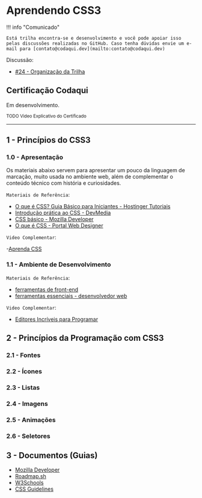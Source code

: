 # Aprendendo CSS3

!!! info "Comunicado"

    Está trilha encontra-se e desenvolvimento e você pode apoiar isso pelas discussões realizadas no GitHub. Caso tenha dúvidas envie um e-mail para [contato@codaqui.dev](mailto:contato@codaqui.dev)

Discussão:

- [#24 - Organização da Trilha](https://github.com/codaqui/institucional/issues/24)

## Certificação Codaqui

Em desenvolvimento.

<small> TODO Video Explicativo do Certificado </small>

---

## 1 - Princípios do CSS3

### 1.0 - Apresentação

Os materiais abaixo servem para apresentar um pouco da linguagem de marcação, muito usada no ambiente web, além de complementar o conteúdo técnico com história e curiosidades.

`Materiais de Referência`:

- [O que é CSS? Guia Básico para Iniciantes - Hostinger Tutoriais](https://www.hostinger.com.br/tutoriais/o-que-e-css-guia-basico-de-css)
- [Introdução prática ao CSS - DevMedia](https://www.devmedia.com.br/introducao-pratica-ao-css/40682)
- [CSS básico - Mozilla Developer](https://developer.mozilla.org/pt-BR/docs/Learn/Getting_started_with_the_web/CSS_basics)
- [O que é CSS - Portal Web Designer](https://portalwebdesigner.com/programacao/css/)

`Video Complementar`:

-[Aprenda CSS](https://www.youtube.com/watch?v=0aO1hctvhEs)

### 1.1 - Ambiente de Desenvolvimento

`Materiais de Referência`:

- [ferramentas de front-end](https://rockcontent.com/br/talent-blog/ferramentas-de-front-end/)
- [ferramentas essenciais - desenvolvedor web](https://blog.umbler.com/br/ferramentas-para-desenvolvedores-da-web/)

`Video Complementar`:

- [Editores Incríveis para Programar](https://www.youtube.com/watch?v=40QyA5f3Qo0)

## 2 - Princípios da Programação com CSS3

### 2.1 - Fontes

### 2.2 - Ícones

### 2.3 - Listas

### 2.4 - Imagens

### 2.5 - Animações

### 2.6 - Seletores

## 3 - Documentos (Guias)

- [Mozilla Developer](https://developer.mozilla.org/en-US/docs/Web/CSS)
- [Roadmap.sh](https://roadmap.sh/frontend)
- [W3Schools](https://www.w3schools.com/css/)
- [CSS Guidelines](https://cssguidelin.es/)
